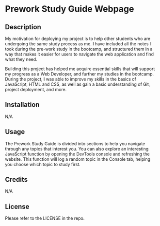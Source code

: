 # Prework Study Guide Webpage

## Description

My motivation for deploying my project is to help other students who are undergoing the same study process as me. I have included all the notes I took during the pre-work study in the bootcamp, and structured them in a way that makes it easier for users to navigate the web application and find what they need.

Building this project has helped me acquire essential skills that will support my progress as a Web Developer, and further my studies in the bootcamp. During the project, I was able to improve my skills in the basics of JavaScript, HTML and CSS, as well as gain a basic understanding of Git, project deployment, and more.

## Installation

N/A

## Usage

The Prework Study Guide is divided into sections to help you navigate through any topics that interest you. You can also explore an interesting JavaScript function by opening the DevTools console and refreshing the website. This function will log a random topic in the Console tab, helping you choose which topic to study first.

## Credits

N/A

## License

Please refer to the LICENSE in the repo.
